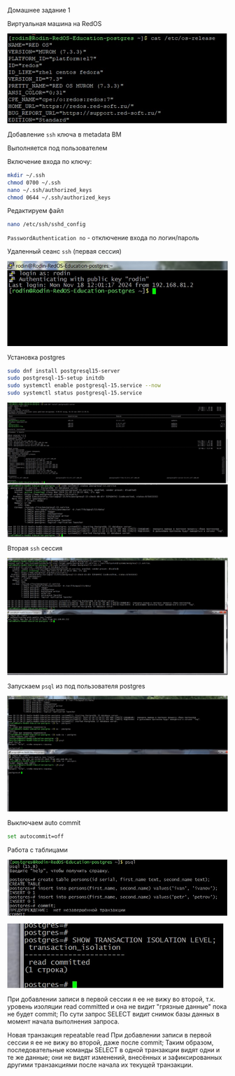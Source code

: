 Домашнее задание 1



Виртуальная машина на RedOS 



![Postgers](https://github.com/DenisRodin86/Otus/blob/main/Postgres/1-1.jpg)




Добавление `ssh` ключа в metadata ВМ

Выполняется под пользователем

Включение входа по ключу:
```bash
mkdir ~/.ssh
chmod 0700 ~/.ssh
nano ~/.ssh/authorized_keys
chmod 0644 ~/.ssh/authorized_keys
```


Редактируем файл
```bash
nano /etc/ssh/sshd_config
```
`PasswordAuthentication no`  - отключение входа по логин/пароль




Удаленный сеанс `ssh` (первая сессия)




![Postgers](https://github.com/DenisRodin86/Otus/blob/main/Postgres/1-2.jpg)





Установка postgres

```bash
sudo dnf install postgresql15-server
sudo postgresql-15-setup initdb
sudo systemctl enable postgresql-15.service --now
sudo systemctl status postgresql-15.service
```


![Postgers](https://github.com/DenisRodin86/Otus/blob/main/Postgres/1-3.jpg)
![Postgers](https://github.com/DenisRodin86/Otus/blob/main/Postgres/1-4.jpg)






Вторая `ssh` сессия

![Postgers](https://github.com/DenisRodin86/Otus/blob/main/Postgres/1-5.jpg)





Запускаем `psql` из под пользователя postgres



![Postgers](https://github.com/DenisRodin86/Otus/blob/main/Postgres/1-6.jpg)



Выключаем auto commit
```bash
set autocommit=off
```



Работа с таблицами


![Postgers](https://github.com/DenisRodin86/Otus/blob/main/Postgres/1-7.jpg)


![Postgers](https://github.com/DenisRodin86/Otus/blob/main/Postgres/1-8.jpg)


При добавлении записи в первой сессии я ее не вижу во второй, т.к. уровень изоляции  read committed
и она не видит "грязные данные" пока не будет commit;
По сути запрос SELECT видит снимок базы данных в момент начала выполнения запроса.


Новая транзакция repeatable read 
При добавлении записи в первой сессии я ее не вижу во второй, даже после commit;
Таким образом, последовательные команды SELECT в одной транзакции видят одни и те же данные; они не видят изменений, внесённых и зафиксированных другими транзакциями после начала их текущей транзакции.





